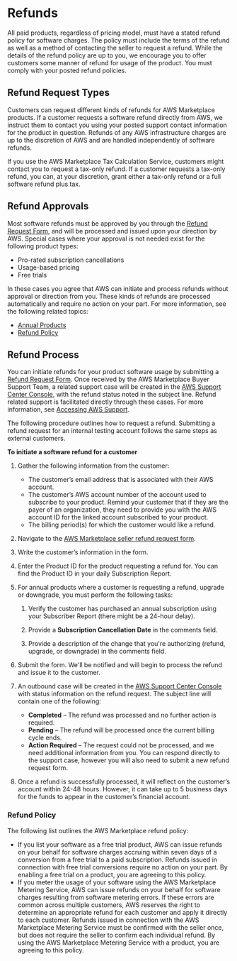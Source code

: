 # Refunds<a name="refunds"></a>

 All paid products, regardless of pricing model, must have a stated refund policy for software charges\. The policy must include the terms of the refund as well as a method of contacting the seller to request a refund\. While the details of the refund policy are up to you, we encourage you to offer customers some manner of refund for usage of the product\. You must comply with your posted refund policies\.

## Refund Request Types<a name="refund-requests"></a>

Customers can request different kinds of refunds for AWS Marketplace products\. If a customer requests a software refund directly from AWS, we instruct them to contact you using your posted support contact information for the product in question\. Refunds of any AWS infrastructure charges are up to the discretion of AWS and are handled independently of software refunds\. 

 If you use the AWS Marketplace Tax Calculation Service, customers might contact you to request a tax\-only refund\. If a customer requests a tax\-only refund, you can, at your discretion, grant either a tax\-only refund or a full software refund plus tax\. 

## Refund Approvals<a name="refund-approval"></a>

Most software refunds must be approved by you through the [Refund Request Form](http://aws.amazon.com/marketplace/management/support/refund-request), and will be processed and issued upon your direction by AWS\. Special cases where your approval is not needed exist for the following product types:
+ Pro\-rated subscription cancellations
+ Usage\-based pricing
+ Free trials

In these cases you agree that AWS can initiate and process refunds without approval or direction from you\. These kinds of refunds are processed automatically and require no action on your part\. For more information, see the following related topics:
+ [Annual Products](pricing.md#annual-products)
+ [Refund Policy](#refund-policy)

## Refund Process<a name="refund-process"></a>

You can initiate refunds for your product software usage by submitting a [Refund Request Form](http://aws.amazon.com/marketplace/management/support/refund-request)\. Once received by the AWS Marketplace Buyer Support Team, a related support case will be created in the [AWS Support Center Console](https://console.aws.amazon.com/support/home?), with the refund status noted in the subject line\. Refund related support is facilitated directly through these cases\. For more information, see [Accessing AWS Support](https://docs.aws.amazon.com/awssupport/latest/user/getting-started.html#accessing-support)\.

The following procedure outlines how to request a refund\. Submitting a refund request for an internal testing account follows the same steps as external customers\.

**To initiate a software refund for a customer**

1. Gather the following information from the customer:
   + The customer’s email address that is associated with their AWS account\. 
   + The customer’s AWS account number of the account used to subscribe to your product\. Remind your customer that if they are the payer of an organization, they need to provide you with the AWS account ID for the linked account subscribed to your product\.
   + The billing period\(s\) for which the customer would like a refund\. 

1. Navigate to the [AWS Marketplace seller refund request form](https://aws-portal.amazon.com/gp/aws/html-forms-controller/contactus/AWSMP_VendorRefund)\.

1. Write the customer’s information in the form\. 

1. Enter the Product ID for the product requesting a refund for\. You can find the Product ID in your daily Subscription Report\.

1. For annual products where a customer is requesting a refund, upgrade or downgrade, you must perform the following tasks:

   1. Verify the customer has purchased an annual subscription using your Subscriber Report \(there might be a 24\-hour delay\)\. 

   1. Provide a **Subscription Cancellation Date** in the comments field\. 

   1. Provide a description of the change that you're authorizing \(refund, upgrade, or downgrade\) in the comments field\. 

1. Submit the form\. We'll be notified and will begin to process the refund and issue it to the customer\.

1. An outbound case will be created in the [AWS Support Center Console](https://console.aws.amazon.com/support/home?) with status information on the refund request\. The subject line will contain one of the following: 
   + **Completed** – The refund was processed and no further action is required\.
   + **Pending** – The refund will be processed once the current billing cycle ends\.
   + **Action Required** – The request could not be processed, and we need additional information from you\. You can respond directly to the support case, however you will also need to submit a new refund request form\.

1. Once a refund is successfully processed, it will reflect on the customer’s account within 24\-48 hours\. However, it can take up to 5 business days for the funds to appear in the customer’s financial account\.

### Refund Policy<a name="refund-policy"></a>

The following list outlines the AWS Marketplace refund policy:
+ If you list your software as a free trial product, AWS can issue refunds on your behalf for software charges accruing within seven days of a conversion from a free trial to a paid subscription\. Refunds issued in connection with free trial conversions require no action on your part\. By enabling a free trial on a product, you are agreeing to this policy\. 
+ If you meter the usage of your software using the AWS Marketplace Metering Service, AWS can issue refunds on your behalf for software charges resulting from software metering errors\. If these errors are common across multiple customers, AWS reserves the right to determine an appropriate refund for each customer and apply it directly to each customer\. Refunds issued in connection with the AWS Marketplace Metering Service must be confirmed with the seller once, but does not require the seller to confirm each individual refund\. By using the AWS Marketplace Metering Service with a product, you are agreeing to this policy\. 